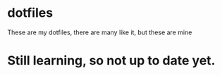 # dotfiles
These are my dotfiles, there are many like it, but these are mine

# Still learning, so not up to date yet.